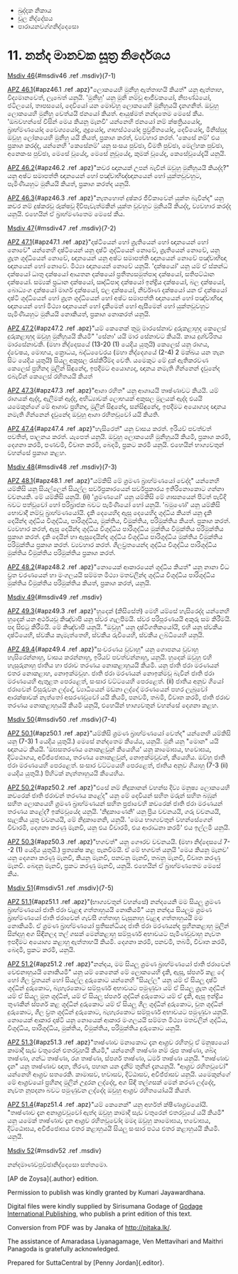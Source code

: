 -   ඛුද්දක නිකාය
-   චූල නිද්දේසය
-   පාරායනවග්ගනිද්දෙසො

# 11. නන්ද මානවක සූත්‍ර නිර්දෙශය

[Msdiv 46](#msdiv46){#msdiv46 .ref .msdiv}(7-1)

[APZ 46.1](#apz46.1){#apz46.1 .ref .apz}"ලොකයෙහි මුනීහු ඇත්තාහයි කියත්"
යනු ඇත්තාහ, විද්‍යමානවෙත්, ලැබෙත් යනුයි. 'මුනීහු' යනු මුනි නම්වූ
ආජීවකයෝ, නිඝණ්ඨයෝ, ජටිලයෝ, තාපසයෝ, දෙවියෝ යන මොව්හු ලොකයෙහි මුනීහුයයි
දැනගනිත්. ඔවුහු ලොකයෙහි මුනීහු වෙත්යයි ජනයෝ කියත්. ආයුෂ්මත් නන්දතෙම මෙසේ
කීය. 'ඔබවහන්සේ විසින් මෙය කියනු මැනවි' යන්නෙහි ජනයෝ නම් ක්ෂත්‍රියයෝද,
බ්‍රාහ්මණයෝද වෛශ්‍යයෝද, ශුද්‍රයෝද, ගෘහස්ථයෝද ප්‍රව්‍රජිතයෝද, දෙවියෝද,
මිනිස්සුද ඔවුහු ලෝකයෙහි මුනීහු යයි කියත්, ප්‍රකාශ කරත්, ව්‍යවහාර කරත්.
'කෙසේ නම්' එය ප්‍රකාශ කරද්ද, යන්නෙහි 'කෙසේනම්' යනු සංසය පුච්ඡා, විමති
පුච්ඡා, මෙල්හක පුච්ඡා, අනෙකංස පුච්ඡා, මෙසේ වූයේද, මෙසේ නුවූයේද, කුමක්
වූයේද, කෙසේවූයේදැයි යනුයි.

[APZ 46.2](#apz46.2){#apz46.2 .ref .apz}"කවර ඥානයක් උපන් බැවින් ඔවුහු
මුනීහූයයි කියද්ද?" යනු අෂ්ට සමාපත්ති ඥානයෙන් හෝ පඤ්චාභිඥ්ඥානයෙන් හෝ
යුක්තවූවහුට, පැමිණියහුට මුනියයි කියත්, ප්‍රකාශ කරත්ද යනුයි.

[APZ 46.3](#apz46.3){#apz46.3 .ref .apz}"නැතහොත් දුෂ්කර ජීවිකාවෙන් යුක්ත
බැවින්ද" යනු කවර නම් දුෂ්කරවූ රූක්ෂවූ දිවිපැවැත්මකින් යුක්ත වූවහුට
මුනියයි කියද්ද, ව්‍යවහාර කරද්ද යනුයි. එහෙයින් ඒ බ්‍රාහ්මණතෙම මෙසේ කීය.

[Msdiv 47](#msdiv47){#msdiv47 .ref .msdiv}(7-2)

[APZ 47.1](#apz47.1){#apz47.1 .ref .apz}"දෘෂ්ටියෙන් හෝ ශ්‍රැතියෙන් හෝ
ඥානයෙන් හෝ නොවේ" යන්නෙහි දෘෂ්ටියෙන් යනු දෘෂ්ටි ශුද්ධියෙන් නොවේ,
ශ්‍රැතියෙන් නොවේ, යනු ශ්‍රැත ශුද්ධියෙන් නොවේ, ඥානයෙන් යනු අෂ්ට සමාපත්ති
ඥානයෙන් නොවේ පඤ්චාභිඥා ඥානයෙන් හෝ නොවේ. මිථ්‍යා ඥානයෙන් නොවේ යනුයි.
'දක්ෂයෝ' යනු යම් ඒ ස්කන්ධ දක්ෂයෝ ධාතු දක්ෂයෝ ආයතන දක්ෂයෝ
ප්‍රතීත්‍යසමුත්පාද දක්ෂයෝ, සතිපට්ඨාන දක්ෂයෝ. සම්‍යක් ප්‍රධාන දක්ෂයෝ,
ඍද්ධිපාද දක්ෂයෝ ඉන්ද්‍රිය දක්ෂයෝ, බල දක්ෂයෝ, බොධ්‍යංග දක්ෂයෝ මාර්ග
දක්ෂයෝ, ඵල දක්ෂයෝ, නිර්වාණ දක්ෂයෝ යන ඒ දක්ෂයෝ දෘෂ්ටි ශුද්ධියෙන් හෝ
ශ්‍රැත ශුද්ධියෙන් හෝ අෂ්ට සමාපත්ති ඥානයෙන් හෝ පඤ්චාභිඥා ඥානයෙන් හෝ
මිථ්‍යා ඥානයෙන් හෝ දැකීමෙන් හෝ ඇසීමෙන් හෝ යුක්තවූවහුට පැමිණියහුට මුනියයි
නොකියත්, ප්‍රකාශ නොකරත් යනුයි.

[APZ 47.2](#apz47.2){#apz47.2 .ref .apz}"යම් කෙනෙක් තුමූ මාරසේනාව
දුරුකළාහුද කෙලෙස් දුරුකළාහුද ඔවුහු මුනීහුයයි කියමි" 'සේනා' යයි මාර
සේනාවට කියයි. කාය දුශ්චරිතය මාරසේනාවකි. (මහා නිද්දෙසයේ (13-20 (1) යෙදිය
යුතුයි) කෙලෙස් යනු රාගය, ද්වෙෂය, මොහය, ක්‍රොධය, බද්ධවෛරය (මහා නිද්දෙශයේ
(2-4) 2 මක්ඛය යන තැන සිට යෙදිය යුතුයි) සියලු අකුසල රැස්කිරීම්ද වෙති.
යමෙකුට මේ දුක් ඇතිකරවණ කෙලෙස් ප්‍රහීනද මුලින් සිඳුනේද, ඉපදීමට අයොග්‍යද,
ඥානය නමැති ගින්නෙන් දැවුනේද එබැවින් කෙලෙස් රහිතයයි කියත්

[APZ 47.3](#apz47.3){#apz47.3 .ref .apz}"ආශා රහිත" යනු ආශායයි තෘෂ්ණාවට
කියයි. යම් රාගයක් ඇද්ද, ඇලීමක් ඇද්ද, අභිධ්‍යාවක් ලොභයක් අකුසල මූලයක්
ඇද්ද එයයි යමෙකුන්ගේ මේ ආශාව ප්‍රහීනද, මුලින් සිඳුනේද, සන්සිඳුනේද, ඉපදීමට
අයොග්‍යද ඥානය නමැති ගින්නෙන් දැවුනේද ඔවුහු ආශා රහිතවූවෝ යයි කියති.

[APZ 47.4](#apz47.4){#apz47.4 .ref .apz}"හැසිරෙත්" යනු වාසය කරත්. ඉරියව්
පවත්වත් පවතිත්, පාලනය කරත්. යැපෙත් යනුයි. ඔවුහු ලොකයෙහි මුනීහුයයි කියමි,
ප්‍රකාශ කරමි, දෙශනා කරමි, පණවමි, විවෘත කරමි, බෙදමි, ප්‍රකට කරමි යනුයි.
එහෙයින් භාග්‍යවතුන් වහන්සේ ප්‍රකාශ කළහ.

[Msdiv 48](#msdiv48){#msdiv48 .ref .msdiv}(7-3)

[APZ 48.1](#apz48.1){#apz48.1 .ref .apz}"යම්කිසි මේ ශ්‍රමණ බ්‍රාහ්මණයෝ
වෙද්ද" යන්නෙහි යම්කිසි යනු සියල්ලෙන් සියල්ල සර්වප්‍රකාරයෙන් සර්වප්‍රකාරය
ඉතිරිනොකොට ගන්නා වචනයකි. මේ යම්කිසි යනුයි. (ii) 'ශ්‍රමණයෝ' යනු යම්කිසි
මේ ශාසනයෙන් පිටත් පැවිදි බවට පත්වූවෝ හෝ පරිබ්‍රාජක බවට පැමිණියෝ හෝ
යනුයි. 'බමුණෝ' යනු යම්කිසි භොවාදී නම්වූ බ්‍රාහ්මණයෝයි. දැකි දෙයෙහිද ඇසූ
දෙයෙහිද ශුද්ධිය කියත් යනු දැකි දෙයින්ද ශුද්ධිය විශුද්ධිය, පාරිශුද්ධිය,
මුක්තිය, විමුක්තිය, පරිමුක්තිය කියත්. ප්‍රකාශ කරත්. ව්‍යවහාර කරත්, ඇසූ
දෙයින්ද ශුද්ධිය විශුද්ධිය පාරිශුද්ධිය මුක්තිය විමුක්තිය පරිමුක්තිය
ප්‍රකාශ කරත්. දැකි දෙයින් හා ඇසූදෙයින්ද ශුද්ධිය විශුද්ධිය පාරිශුද්ධිය
මුක්තිය විමුක්තිය පරිමුක්තිය ප්‍රකාශ කරත්. ව්‍යවහාර කරත්. ශීලව්‍රතයෙන්ද
ශුද්ධිය විශුද්ධිය පාරිශුද්ධිය මුක්තිය විමුක්තිය පරිමුක්තිය ප්‍රකාශ කරත්.

[APZ 48.2](#apz48.2){#apz48.2 .ref .apz}"නොයෙක් ආකාරයෙන් ශුද්ධිය කියත්"
යනු නානා විධ ව්‍රත චරණයෙන් හා මංගලයයි සම්මත මිථ්‍යා මතවලින්ද ශුද්ධිය
විශුද්ධිය පාරිශුද්ධිය මුක්තිය විමුක්තිය පරිමුක්තිය කියත්, ප්‍රකාශ කරත්,
යනුයි.

[Msdiv 49](#msdiv49){#msdiv49 .ref .msdiv}

[APZ 49.3](#apz49.3){#apz49.3 .ref .apz}"හුදෙක් (කිසිසේත්) මෙහි යම්සේ
හැසිරෙද්ද යන්නෙහි හුදෙක් යන අර්ථයවූ කිඤ්චාපි යනු ස්වර ගැලපීමයි. ස්වර
පරිපූරණයයි අකුරු සම කිරීමයි. පද සිළුටු කිරීමයි. මේ කිඤ්චාපි යනුයි.
"ඔවුහු" යනු දෘෂ්ටිගතිකයෝයි, එහි යනු ස්වකීය දෘෂ්ටියෙහි, ස්වකීය
කැමැත්තෙහි, ස්වකීය රුචියෙහි, ස්වකීය ලබ්ධියෙහි යනුයි.

[APZ 49.4](#apz49.4){#apz49.4 .ref .apz}"සංචරණය වූවාහු" යනු ගොපනය වූවාහු
හැසිරෙන්නාහු, වාසය කරන්නාහු, ඉරියව් පවත්වන්නාහු, යනුයි. හුදෙක් ඔවුහු එහි
හැසුරුනාහු ජාතිය හා ජරාව තරණය නොකළාහුයයි කියමි. යනු ජාති ජරා මරණයන් එතර
නොකළාහ, නොඉක්මවූහ. ජාති ජරා මරණයන් නොඉක්මවූ බැවින් ජාති ජරා මරණයෙහි
ඇතුළත පෙරළෙත්, සංසාර වට්ටයෙහි පෙරළෙත්. (ii) ජාතිය අනුව ගියෝ ජරාවෙන්
විසුරුවන ලද්දෝ, ව්‍යාධියෙන් මඩනා ලද්දෝ මරණයෙන් පහර ලැබුවෝ ආරක්ෂාවක්
නැත්තෝ අසරණවූවෝ යයි කියමි, පනවමි, තබමි, විවෘත කරමි, ජාති ජරාව තරණය
නොකළාහුයයි කියමි යනුයි, එහෙයින් භාග්‍යවතුන් වහන්සේ දෙශනා කළහ.

[Msdiv 50](#msdiv50){#msdiv50 .ref .msdiv}(7-4)

[APZ 50.1](#apz50.1){#apz50.1 .ref .apz}"යම්කිසි ශ්‍රමණ බ්‍රාහ්මණයෝ
වෙත්ද" යන්නෙහි යම්කිසි යනු (7-3) 1 යෙදිය යුතුයි.) මෙසේ නන්දතෙම කීයේය,
යනුයි. මුනි යනු "මොන" යයි ඥානයට කියයි. 'ඔඝසතරණය නොකළවුන් කීයෙහිය' යනු
කාමොඝය, භවොඝය, දිට්ඨොගය, අවිජ්ජොඝය, තරණය නොකළවුන්, නොඉක්මවූවන්, කීයෙහිය.
ඔව්හු ජාති ජරා මරණයෙහි පෙරළෙත්. සංසාර වට්ටයෙහි පෙරළෙත්, ජාතිය අනුව
ගියාහු (7-3 (ii) යෙදිය යුතුයි.) පිහිටක් නැත්තාහුයයි කීයෙහිය.

[APZ 50.2](#apz50.2){#apz50.2 .ref .apz}"එසේ නම් නිදුකානන් වහන්ස දිව්‍ය
මනුෂ්‍ය ලොකයෙහි කවරෙක් ජාති ජරාවන් තරණය කළේද" යනු මේ දෙවියන් සහිත මරුන්
සහිත බඹුන් සහිත ලොකයෙහි ශ්‍රමණ බ්‍රාහ්මණයන් සහිත ප්‍රජාවෙහි කවරෙක් ජාති
ජරා මරණයන් තරණය කළේද? ඉක්මවූයේද යනුයි. 'නිදුකාණෙනි' යනු ප්‍රිය වචනයයි,
ගරු වචනයයි, සැලකිය යුතු වචනයයි, මේ නිදුකානෙනි, යනුයි. 'මෙය භාග්‍යවතුන්
වහන්සේගෙන් විචාරමි, දෙශනා කරණු මැනවි, යනු එය විචාරමි, එය ආරාධනා කරමි' එය
ඉල්ලමි යනුයි.

[APZ 50.3](#apz50.3){#apz50.3 .ref .apz}"භගවත්" යනු ගෞරව වචනයයි. (මහා
නිද්දෙසයේ 7--2 (1) යෙදිය යුතුයි.) ප්‍රත්‍යක්ෂ කළ පැනවීමයි. ඒ මේ භගවත්
යනුයි 'මෙය කියනු මැනව' යනු දෙශනා කරණු මැනවි, කියනු මැනවි, පනවනු මැනවි,
තබනු මැනවි, විවෘත කරණු මැනවි. බෙදනු මැනවි, ප්‍රකට කරණු මැනවි, යනුයි.
එහෙයින් ඒ බ්‍රාහ්මණතෙම මෙසේ කීය.

[Msdiv 51](#msdiv51){#msdiv51 .ref .msdiv}(7-5)

[APZ 51.1](#apz51.1){#apz51.1 .ref .apz}"(භාග්‍යවතුන් වහන්සේ) නන්දයෙනි
මම සියලු ශ්‍රමණ බ්‍රාහ්මණයෝ ජාති ජරා වැළඳ ගත්තාහුයයි නොකියමි" යනු නන්දය
සියලුම ශ්‍රමණ බ්‍රාහ්මණයෝ ජාති ජරාවෙන් ගැවසී ගත්තාහු වැසුනාහු වැළඳ
ගත්තාහුයයි මම නොකියමි. ඒ ශ්‍රමණ බ්‍රාහ්මණයෝ ප්‍රතිසන්ධියද ජාති ජරා
මරණයන්ද ප්‍රහීනකළාහු මුලින් සින්දාහු අග සිඳිනලද තල් ගසක් මෙන්කළාහු
සම්පූර්ණ අභාවයට පැමිණවූවාහු නැවත ඉපදීමට අයොග්‍ය කළාහු ඇත්තාහයි කියමි.
දෙශනා කරමි, පනවමි, තබමි, විවෘත කරමි, බෙදමි, ප්‍රකට කරමි, යනුයි.

[APZ 51.2](#apz51.2){#apz51.2 .ref .apz}"නන්දය, මම සියලු ශ්‍රමණ
බ්‍රාහ්මණයෝ ජාති ජරාවෙන් වෙළුනාහුයයි නොකියමි" යනු යම් කෙනෙක් මේ ලොකයෙහි
දැකි, ඇසූ, ස්පර්ශ කළ දේ හෝ ශීල ව්‍රතයන් හෝ සියල්ල දුරුකොට යන්නෙහි
"සියල්ල" යනු යම් ඒ සියලු දෘෂ්ටි ශුද්ධීන් දුරුකොට, බැහැරකොට සම්පූර්ණ
අභාවයට පමුණුවා යම් ඒ සියලු ශ්‍රැත ශුද්ධීන් යම් ඒ සියලු මූත ශුද්ධීන්, යම්
ඒ සියලු ස්පර්ශ ශුද්ධීන් දුරුකොට යම් ඒ දැකි, ඇසූ ඉන්ද්‍රිය තුණකින් ස්පර්ශ
කළ ශුද්ධීන් දුරුකොට යම් ඒ සියලු ශීල ශුද්ධීන් දුරුකොට, චුත ශුද්ධීන්
දුරුකොට, ශීල ව්‍රත ශුද්ධීන් දුරුකොට, බැහැරකොට සම්පූර්ණ අභාවයට පමුණුවා
යනුයි. නොයෙක් ආකාර දෘෂ්ටි යනු නොයෙක් ආකාර මංගලයයි සම්මත මිථ්‍යා මතවලින්
ශුද්ධිය, විශුද්ධිය, පාරිශුද්ධිය, මුක්තිය, විමුක්තිය, පරිමුක්තිය දුරුකොට
යනුයි.

[APZ 51.3](#apz51.3){#apz51.3 .ref .apz}"තෘෂ්ණාව මනාකොට දැන ආශ්‍රව
රහිතවූ ඒ මනුෂ්‍යයෝ කාමාදී සැඩ වතුරෙන් එතරවූහයි කියමි," යන්නෙහි තෘෂ්ණා
නම් රූප තෘෂ්ණා, ශබ්ද තෘෂ්ණා, ගන්ධ තෘෂ්ණා, රශ තෘෂ්ණා, ස්පර්ශ තෘෂ්ණා, ධර්ම
තෘෂ්ණා යනුයි. "තෘෂ්ණාව දැන" යනු තෘෂ්ණාව ඥාත, තීරණ, පහාන යන දැනීම් තුනින්
දැනයනුයි. "ආශ්‍රව රහිතවූවෝ" යන්නෙහි ආශ්‍රව සතරෙකි. කාමාසව, භවාසව,
දිට්ඨාසව, අවිජ්ජාසව යනුයි. යමෙකුන්ගේ මේ ආශ්‍රවයෝ ප්‍රහීනද මුලින් උදුරන
ලද්දේද, අග සිඳි තල්ගසක් මෙන් කරණ ලද්දේද, නැවත නූපදනා බවට පමුණුවන ලද්දේද
ඔවුහු ආශ්‍රව රහිතයෝයයි කියත්.

[APZ 51.4](#apz51.4){#apz51.4 .ref .apz}"යම් කෙනෙක්" යනු අර්හත්
ක්ෂීණාශ්‍රවයෝයි. "තෘෂ්ණාව දැන අනාශ්‍රවවූවෝ ඇත්ද ඔවුහු කාමාදී සැඩ වතුරෙන්
එතරවූයේ යයි කියමි" යනු යමෙක් තෘෂ්ණාව දැන ආශ්‍රව රහිතවූවෝද මමද ඔවුහු
කාමොඝය, භවොඝය, දිට්ඨොඝය, අවිජ්ජොඝය එතර කළාහුයයි සියලු සංසාර පථය එතර
කළාහුයයි කියමි. යනුයි.

[Msdiv 52](#msdiv52){#msdiv52 .ref .msdiv}

නන්දමාණවපුච්ඡානිද්දෙසො සත්තමො.

[AP de Zoysa]{.author} edition.

Permission to publish was kindly granted by Kumari Jayawardhana.

Digital files were kindly supplied by Sirisumana Godage of [Godage
International Publishing](http://www.godage.com/), who publish a print
edition of this text.

Conversion from PDF was by Janaka of <http://pitaka.lk/>.

The assistance of Amaradasa Liyanagamage, Ven Mettavihari and Maithri
Panagoda is gratefully acknowledged.

Prepared for SuttaCentral by [Penny Jordan]{.editor}.
